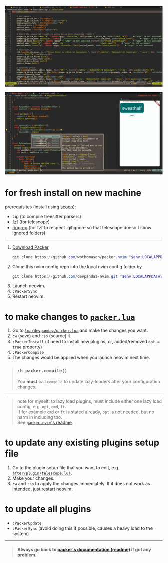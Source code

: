 ![python tkinter with neovim](./screenshots/screenshot.png)

<!-- ![react native with neovim](./screenshots/screenshot3.png) -->

![flutter with neovim](./screenshots/screenshot4.png)

# for fresh install on new machine

prerequisites (install using [scoop](https://scoop.sh)):

- zig (to compile treesitter parsers)
- [fzf](https://github.com/junegunn/fzf) (for telescope)
- [ripgrep](https://github.com/BurntSushi/ripgrep) (for fzf to respect
  .gitignore so that telescope doesn't show ignored folders)

---

1. [Download Packer](https://github.com/wbthomason/packer.nvim#quickstart)
   <br>
   ```powershell
   git clone https://github.com/wbthomason/packer.nvim "$env:LOCALAPPDATA\nvim-data\site\pack\packer\start\packer.nvim"
   ```
2. Clone this nvim config repo into the local nvim config folder by
   <br>
   ```powershell
   git clone https://github.com/devpandaz/nvim.git "$env:LOCALAPPDATA\nvim"
   ```
3. Launch neovim.
4. `:PackerSync`
5. Restart neovim.

# to make changes to [`packer.lua`](https://github.com/devpandaz/nvim/blob/main/lua/devpandaz/packer.lua)

1. Go to
   [`lua/devpandaz/packer.lua`](https://github.com/devpandaz/nvim/blob/main/lua/devpandaz/packer.lua)
   and make the changes you want.
2. `:w` (save) and `:so` (source) it.
3. `:PackerInstall` (if need to install new plugins, or, added/removed
   `opt = true` property)
4. `:PackerCompile`
5. The changes would be applied when you launch neovim next time.

> ### `:h packer.compile()`
>
> You **must** call `compile` to update lazy-loaders after your configuration
> changes.

---

> note for myself: to lazy load plugins, must include either one lazy load
> config, e.g. `opt`, `cmd`, `ft`.\
> If for example `cmd` or `ft` is stated already, `opt` is not needed, but no
> harm in including too.\
> See
> [`packer.nvim`'s readme](https://github.com/wbthomason/packer.nvim/blob/1d0cf98a561f7fd654c970c49f917d74fafe1530/README.md?plain=1#LL394C42-L394C42).

# to update any existing plugins setup file

1. Go to the plugin setup file that you want to edit, e.g.
   [`after/plugin/telescope.lua`](https://github.com/devpandaz/nvim/blob/main/after/plugin/telescope.lua).
2. Make your changes.
3. `:w` and `:so` to apply the changes immediately. If it does not work as
   intended, just restart neovim.

# to update all plugins

- `:PackerUpdate`
- `:PackerSync` (avoid doing this if possible, causes a heavy load to the
  system)

---

> #### Always go back to [packer's documentation (readme)](https://github.com/wbthomason/packer.nvim/blob/master/README.md) if got any problem.
